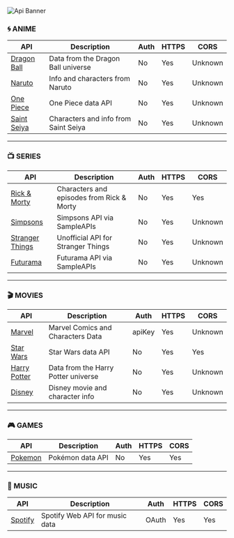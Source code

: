 ![Api Banner](https://github.com/user-attachments/assets/516155fb-b3cd-4da1-bf43-da3312387e77)

### 🌀 ANIME

| API | Description | Auth | HTTPS | CORS |
|---|---|---|---|---|
| [Dragon Ball](https://web.dragonball-api.com/) | Data from the Dragon Ball universe | No | Yes | Unknown |
| [Naruto](https://api-dattebayo.vercel.app/) | Info and characters from Naruto | No | Yes | Unknown |
| [One Piece](https://api-onepiece.com/en) | One Piece data API | No | Yes | Unknown |
| [Saint Seiya](https://www.saintseiyaapi.com/) | Characters and info from Saint Seiya | No | Yes | Unknown |

---

### 📺 SERIES

| API | Description | Auth | HTTPS | CORS |
|---|---|---|---|---|
| [Rick & Morty](https://rickandmortyapi.com/) | Characters and episodes from Rick & Morty | No | Yes | Yes |
| [Simpsons](https://sampleapis.com/api-list/simpsons) | Simpsons API via SampleAPIs | No | Yes | Unknown |
| [Stranger Things](https://strangerthingsapi.netlify.app/docs) | Unofficial API for Stranger Things | No | Yes | Unknown |
| [Futurama](https://sampleapis.com/api-list/futurama) | Futurama API via SampleAPIs | No | Yes | Unknown |

---

### 🎬 MOVIES

| API | Description | Auth | HTTPS | CORS |
|---|---|---|---|---|
| [Marvel](https://developer.marvel.com/) | Marvel Comics and Characters Data | apiKey | Yes | Unknown |
| [Star Wars](https://swapi.info/) | Star Wars data API | No | Yes | Yes |
| [Harry Potter](https://hp-api.onrender.com/) | Data from the Harry Potter universe | No | Yes | Unknown |
| [Disney](https://disneyapi.dev/) | Disney movie and character info | No | Yes | Unknown |

---

### 🎮 GAMES

| API | Description | Auth | HTTPS | CORS |
|---|---|---|---|---|
| [Pokemon](https://pokeapi.co/) | Pokémon data API | No | Yes | Yes |

---

### 🎵 MUSIC

| API | Description | Auth | HTTPS | CORS |
|---|---|---|---|---|
| [Spotify](https://developer.spotify.com/documentation/web-api) | Spotify Web API for music data | OAuth | Yes | Yes |
